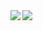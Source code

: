 <a href="https://github.com/yuktnk/github-readme-stats">
  <img align="left" src="https://github-readme-stats.vercel.app/api?username=YutaInoueCommudePH&count_private=true&show_icons=true" />
</a>
<a href="https://github.com/yuktnk/github-readme-stats">
  <img align="left" src="https://github-readme-stats.vercel.app/api/top-langs/?username=YutaInoueCommudePH" />
</a>
